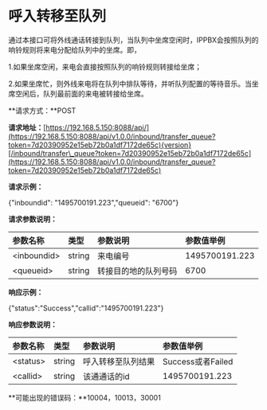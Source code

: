 # **呼入转移至队列**

通过本接口可将外线通话转接到队列，当队列中坐席空闲时，IPPBX会按照队列的响铃规则将来电分配给队列中的坐席。即，

1.如果坐席空闲，来电会直接按照队列的响铃规则转接给坐席；

2.如果坐席忙，则外线来电将在队列中排队等待，并听队列配置的等待音乐。当坐席空闲后，队列最前面的来电被转接给坐席。

**请求方式：**POST

**请求地址：**[https://192.168.5.150:8088/api/](https://192.168.5.150:8088/api/v1.0.0/inbound/transfer_queue?token=7d20390952e15eb72b0a1df7172de65c){version}[/inbound/transfer\_queue?token=7d20390952e15eb72b0a1df7172de65c](https://192.168.5.150:8088/api/v1.0.0/inbound/transfer_queue?token=7d20390952e15eb72b0a1df7172de65c)

**请求示例：**

{"inboundid": "1495700191.223","queueid": "6700"}

**请求参数说明：**

| 参数名称 | 类型 | 参数说明 | 参数值举例 |
| :--- | :--- | :--- | :--- |
| &lt;inboundid&gt; | string | 来电编号 | 1495700191.223 |
| &lt;queueid&gt; | string | 转接目的地的队列号码 | 6700 |

**响应示例：**

{"status":"Success","callid":"1495700191.223"}

**响应参数说明：**

| 参数名称 | 类型 | 参数说明 | 参数值举例 |
| :--- | :--- | :--- | :--- |
| &lt;status&gt; | string | 呼入转移至队列结果 | Success或者Failed |
| &lt;callid&gt; | string | 该通通话的id | 1495700191.223 |

**可能出现的错误码：**10004，10013，30001

